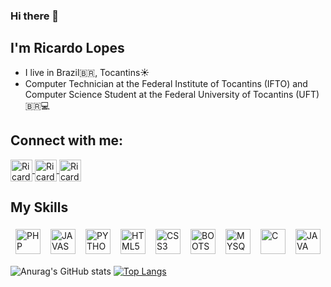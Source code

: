 ### Hi there 👋
## I'm Ricardo Lopes
- I live in Brazil🇧🇷, Tocantins☀️
- Computer Technician at the Federal Institute of Tocantins (IFTO) and Computer Science Student at the Federal University of Tocantins (UFT) 🇧🇷💻

## Connect with me:

<!-- LINKEDIN -->
<a href="https://www.linkedin.com/in/ricardo-lopes-tomaz-19053b297?originalSubdomain=br" target="_blank">
  <img align="center" alt="Ricardo-Linkedin" height="35" width="35" src="https://cdn-icons-png.flaticon.com/256/174/174857.png" style="max-width:100%;">
</a>

<!-- INSTAGRAM -->
<a href="https://www.instagram.com/ricardolptz/" target="_blank">
  <img align="center" alt="Ricardo-Instagram" height="35" width="35" src="https://cdn-icons-png.flaticon.com/512/2111/2111463.png" style="max-width:100%;">
</a>

<!-- EMAIL -->
<a href="mailto:ricardolptz42@gmail.com" target="_blank">
  <img align="center" alt="Ricardo-Email" height="35" width="35" src="https://cdn-icons-png.flaticon.com/512/732/732200.png" style="max-width:100%;">
</a>

## My Skills

<div style="display: flex; flex-wrap: wrap; justify-content: space-around;">
  <img alt="PHP" height="40" width="40" src="https://cdn.jsdelivr.net/gh/devicons/devicon/icons/php/php-original.svg" style="max-width:100%; margin: 5px;">
  <img alt="JAVASCRIPT" height="40" width="40" src="https://cdn.jsdelivr.net/gh/devicons/devicon/icons/javascript/javascript-original.svg" style="max-width:100%; margin: 5px;">
  <img alt="PYTHON" height="40" width="40" src="https://cdn.jsdelivr.net/gh/devicons/devicon/icons/python/python-original.svg" style="max-width:100%; margin: 5px;">
  <img alt="HTML5" height="40" width="40" src="https://cdn.jsdelivr.net/gh/devicons/devicon/icons/html5/html5-original.svg" style="max-width:100%; margin: 5px;">
  <img alt="CSS3" height="40" width="40" src="https://cdn.jsdelivr.net/gh/devicons/devicon/icons/css3/css3-original.svg" style="max-width:100%; margin: 5px;">
  <img alt="BOOTSTRAP" height="40" width="40" src="https://cdn.worldvectorlogo.com/logos/bootstrap-5-1.svg" style="max-width:100%; margin: 5px;">
  <img alt="MYSQL" height="40" width="40" src="https://cdn.jsdelivr.net/gh/devicons/devicon/icons/mysql/mysql-original-wordmark.svg" style="max-width:100%; margin: 5px;">
  <img alt="C" height="40" width="40" src="https://cdn.jsdelivr.net/gh/devicons/devicon/icons/c/c-original.svg" style="max-width:100%; margin: 5px;">
  <img alt="JAVA" height="40" width="40" src="https://cdn.jsdelivr.net/gh/devicons/devicon/icons/java/java-original.svg" style="max-width:100%; margin: 5px;">
</div>



![Anurag's GitHub stats](https://github-readme-stats.vercel.app/api?username=ricardolopestomaz&layout=compact&show_icons=true&theme=dark)
[![Top Langs](https://github-readme-stats.vercel.app/api/top-langs/?username=ricardolopestomaz&layout=compact)](https://github.com/ricardolopestomaz)


<!--
**ricardolopestomaz/ricardolopestomaz** is a ✨ _special_ ✨ repository because its `README.md` (this file) appears on your GitHub profile.

Here are some ideas to get you started:

- 🔭 I’m currently working on ...
- 🌱 I’m currently learning ...
- 👯 I’m looking to collaborate on ...
- 🤔 I’m looking for help with ...
- 💬 Ask me about ...
- 📫 How to reach me: ...
- 😄 Pronouns: ...
- ⚡ Fun fact: ...
-->
